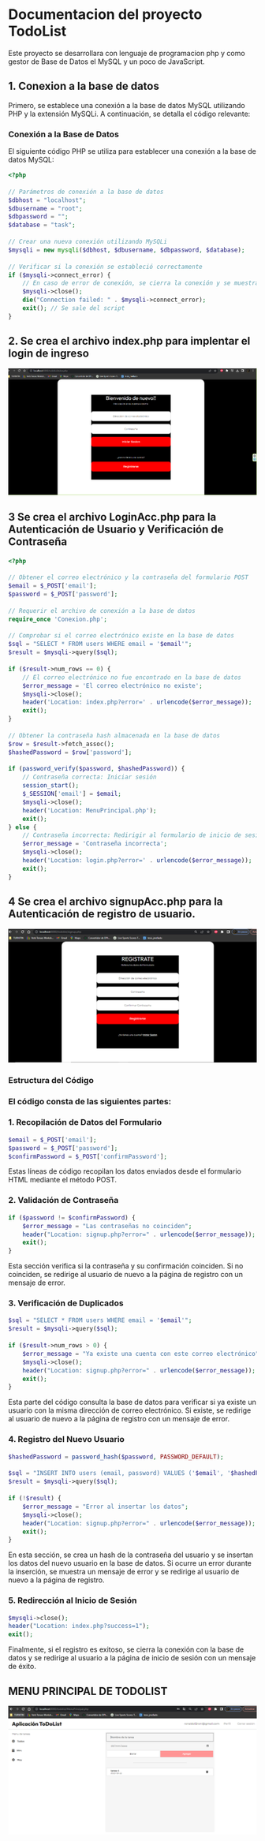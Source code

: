 # Documentacion del proyecto TodoList
 Este proyecto se desarrollara con lenguaje de programacion php y como gestor de Base de Datos el MySQL y un poco de JavaScript.
## 1. Conexion a la base de datos 

Primero, se establece una conexión a la base de datos MySQL utilizando PHP y la extensión MySQLi. A continuación, se detalla el código relevante:
### Conexión a la Base de Datos

El siguiente código PHP se utiliza para establecer una conexión a la base de datos MySQL:

```php
<?php

// Parámetros de conexión a la base de datos
$dbhost = "localhost";
$dbusername = "root";
$dbpassword = "";
$database = "task";

// Crear una nueva conexión utilizando MySQLi
$mysqli = new mysqli($dbhost, $dbusername, $dbpassword, $database);

// Verificar si la conexión se estableció correctamente
if ($mysqli->connect_error) {
    // En caso de error de conexión, se cierra la conexión y se muestra un mensaje de error
    $mysqli->close();
    die("Connection failed: " . $mysqli->connect_error);
    exit(); // Se sale del script
}
```
## 2. Se crea el archivo index.php para implentar el login de ingreso
![Login de ingreso al aplicativo todolist](assets/login.png) 
## 3 Se crea el archivo LoginAcc.php para la Autenticación de Usuario y Verificación de Contraseña
```php
<?php

// Obtener el correo electrónico y la contraseña del formulario POST
$email = $_POST['email'];
$password = $_POST['password'];

// Requerir el archivo de conexión a la base de datos
require_once 'Conexion.php';

// Comprobar si el correo electrónico existe en la base de datos
$sql = "SELECT * FROM users WHERE email = '$email'";
$result = $mysqli->query($sql);

if ($result->num_rows == 0) {
    // El correo electrónico no fue encontrado en la base de datos
    $error_message = 'El correo electrónico no existe';
    $mysqli->close();
    header('Location: index.php?error=' . urlencode($error_message));
    exit();
}

// Obtener la contraseña hash almacenada en la base de datos
$row = $result->fetch_assoc();
$hashedPassword = $row['password'];

if (password_verify($password, $hashedPassword)) {
    // Contraseña correcta: Iniciar sesión
    session_start();
    $_SESSION['email'] = $email;
    $mysqli->close();
    header('Location: MenuPrincipal.php');
    exit();
} else {
    // Contraseña incorrecta: Redirigir al formulario de inicio de sesión con un mensaje de error
    $error_message = 'Contraseña incorrecta';
    $mysqli->close();
    header('Location: login.php?error=' . urlencode($error_message));
    exit();
}
```
## 4 Se crea el archivo signupAcc.php para la Autenticación de registro de usuario.
![Registro al aplicativo todolist](assets/registro.PNG) 
### Estructura del Código
### El código consta de las siguientes partes:

### 1. Recopilación de Datos del Formulario
```php
$email = $_POST['email'];
$password = $_POST['password'];
$confirmPassword = $_POST['confirmPassword'];

```
Estas líneas de código recopilan los datos enviados desde el formulario HTML mediante el método POST.
### 2. Validación de Contraseña
```php
if ($password != $confirmPassword) {
    $error_message = "Las contraseñas no coinciden";
    header("Location: signup.php?error=" . urlencode($error_message));
    exit();
}
```
Esta sección verifica si la contraseña y su confirmación coinciden. Si no coinciden, se redirige al usuario de nuevo a la página de registro con un mensaje de error.
### 3. Verificación de Duplicados
```php
$sql = "SELECT * FROM users WHERE email = '$email'";
$result = $mysqli->query($sql);

if ($result->num_rows > 0) {
    $error_message = "Ya existe una cuenta con este correo electrónico";
    $mysqli->close();
    header("Location: signup.php?error=" . urlencode($error_message));
    exit();
}
```
Esta parte del código consulta la base de datos para verificar si ya existe un usuario con la misma dirección de correo electrónico. Si existe, se redirige al usuario de nuevo a la página de registro con un mensaje de error.
### 4. Registro del Nuevo Usuario
```PHP
$hashedPassword = password_hash($password, PASSWORD_DEFAULT);

$sql = "INSERT INTO users (email, password) VALUES ('$email', '$hashedPassword')";
$result = $mysqli->query($sql);

if (!$result) {
    $error_message = "Error al insertar los datos";
    $mysqli->close();
    header("Location: signup.php?error=" . urlencode($error_message));
    exit();
}
```
En esta sección, se crea un hash de la contraseña del usuario y se insertan los datos del nuevo usuario en la base de datos. Si ocurre un error durante la inserción, se muestra un mensaje de error y se redirige al usuario de nuevo a la página de registro.
### 5. Redirección al Inicio de Sesión
```php
$mysqli->close();
header("Location: index.php?success=1");
exit();
```
Finalmente, si el registro es exitoso, se cierra la conexión con la base de datos y se redirige al usuario a la página de inicio de sesión con un mensaje de éxito.
## MENU PRINCIPAL DE TODOLIST 
![Menu principal del aplicativo todolist](assets/menu.PNG) 